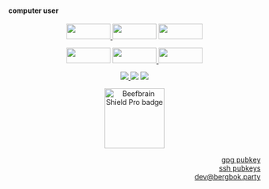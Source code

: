 #### computer user

<p align='center'>
	<picture>
		<a href='https://archive.org'>
			<img src='https://github.com/user-attachments/assets/58409d3a-da8e-4655-8eac-2fca804dd54d' height='31' width='88'>
		</a>
	</picture>
	<picture>
		<img src='https://github.com/user-attachments/assets/efa9b08e-ff51-487e-98f2-60037b309f96' height='31' width='88'>
	</picture>
	<picture>
		<a href='https://github.com/FlashpointProject/launcher'>
			<img src='https://github.com/user-attachments/assets/1b2444a0-11eb-4faf-a10d-e1f7c557c5e8' height='31' width='88'>
		</a>
	</picture>
</p>

<p align='center'>
	<picture>
		<img src='https://github.com/user-attachments/assets/961ea481-a1bc-46b9-ab65-18c1e697b38c' height='31' width='88'>
	</picture>
	<picture>
		<a href='https://www.twitch.tv/greatsphynx'>
			<img src='https://github.com/user-attachments/assets/bf1e7c6e-4129-4f2a-b7fd-448190c91635' height='31' width='88'>
		</a>
	</picture>
	<picture>
		<img src='https://github.com/user-attachments/assets/91aac606-9ae0-4c02-8860-e60b7ebed3da' height='31' width='88'>
	</picture>
</p>

<p align='center'>
	<picture>
		<a href='https://proton.me'>
			<img src='https://github.com/user-attachments/assets/5e37d1b5-3cca-4b03-aeff-81107cdaaeca'>
		</a>
	</picture>
	<picture>
		<img src='https://github.com/user-attachments/assets/aab75942-7b24-4f07-b108-7ffecd61113c'>
	</picture>
	<picture>
		<a href='https://www.mozilla.org/en-US/firefox'>
			<img src='https://github.com/user-attachments/assets/b40b2ee2-892a-4fc3-84b3-2af0b5de9df3'>
		</a>
	</picture>
</p>

<p align='center'>
	<picture>
		<img src='https://github.com/user-attachments/assets/dac53f3d-9fa2-48cc-ab3d-632f6c027287' width='120' alt='Beefbrain Shield Pro badge'>
	</picture>
</p>

<p align='right'>
	<a href='https://github.com/Bergbok.gpg'>gpg pubkey</a>
	<br>
	<a href='https://github.com/Bergbok.keys'>ssh pubkeys</a>
 	<br>
	<a href='mailto:dev@bergbok.party'>dev@bergbok.party</a>
</p>
